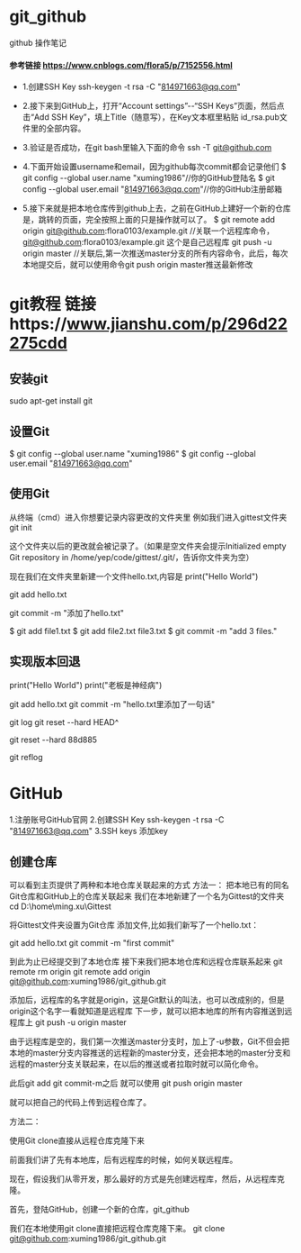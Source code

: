 # git_github
github 操作笔记

#### 参考链接 https://www.cnblogs.com/flora5/p/7152556.html

* 1.创建SSH Key 
ssh-keygen -t rsa -C "814971663@qq.com"


*  2.接下来到GitHub上，打开“Account settings”--“SSH Keys”页面，然后点击“Add SSH Key”，填上Title（随意写），在Key文本框里粘贴 id_rsa.pub文件里的全部内容。


*  3.验证是否成功，在git bash里输入下面的命令
ssh -T git@github.com

*  4.下面开始设置username和email，因为github每次commit都会记录他们
$ git config --global user.name  "xuming1986"//你的GitHub登陆名
$ git config --global user.email "814971663@qq.com"//你的GitHub注册邮箱

*  5.接下来就是把本地仓库传到github上去，之前在GitHub上建好一个新的仓库是，跳转的页面，完全按照上面的只是操作就可以了。
$ git remote add origin git@github.com:flora0103/example.git    //关联一个远程库命令， git@github.com:flora0103/example.git   这个是自己远程库
git push -u origin master    //关联后,第一次推送master分支的所有内容命令，此后，每次本地提交后，就可以使用命令git push origin master推送最新修改




# git教程  链接https://www.jianshu.com/p/296d22275cdd
## 安装git 
sudo apt-get install git

## 设置Git
$ git config --global user.name  "xuming1986"
$ git config --global user.email "814971663@qq.com"

## 使用Git
从终端（cmd）进入你想要记录内容更改的文件夹里
例如我们进入gittest文件夹
git init

这个文件夹以后的更改就会被记录了。（如果是空文件夹会提示Initialized empty Git repository in /home/yep/code/gittest/.git/，告诉你文件夹为空）

现在我们在文件夹里新建一个文件hello.txt,内容是
print("Hello World")

git add hello.txt

git commit -m "添加了hello.txt"

$ git add file1.txt
$ git add file2.txt file3.txt
$ git commit -m "add 3 files."

## 实现版本回退
print("Hello World")
print("老板是神经病")

git add hello.txt
git commit -m "hello.txt里添加了一句话"

git log
git reset --hard HEAD^

git reset --hard 88d885

git reflog

# GitHub
1.注册账号GitHub官网
2.创建SSH Key
ssh-keygen -t rsa -C "814971663@qq.com"
3.SSH keys
添加key

## 创建仓库
可以看到主页提供了两种和本地仓库关联起来的方式
方法一：
把本地已有的同名Git仓库和GitHub上的仓库关联起来
我们在本地新建了一个名为Gittest的文件夹
cd D:\home\ming.xu\Gittest

将Gittest文件夹设置为Git仓库
添加文件,比如我们新写了一个hello.txt：

git add hello.txt
git commit -m "first commit"


到此为止已经提交到了本地仓库
接下来我们把本地仓库和远程仓库联系起来
git remote rm origin 
git remote add origin git@github.com:xuming1986/git_github.git

添加后，远程库的名字就是origin，这是Git默认的叫法，也可以改成别的，但是origin这个名字一看就知道是远程库
下一步，就可以把本地库的所有内容推送到远程库上
git push -u origin master

由于远程库是空的，我们第一次推送master分支时，加上了-u参数，Git不但会把本地的master分支内容推送的远程新的master分支，还会把本地的master分支和远程的master分支关联起来，在以后的推送或者拉取时就可以简化命令。

此后git add git commit-m之后 就可以使用
git push origin master

就可以把自己的代码上传到远程仓库了。

方法二：

使用Git clone直接从远程仓库克隆下来

前面我们讲了先有本地库，后有远程库的时候，如何关联远程库。

现在，假设我们从零开发，那么最好的方式是先创建远程库，然后，从远程库克隆。

首先，登陆GitHub，创建一个新的仓库，git_github

我们在本地使用git clone直接把远程仓库克隆下来。
git clone git@github.com:xuming1986/git_github.git




